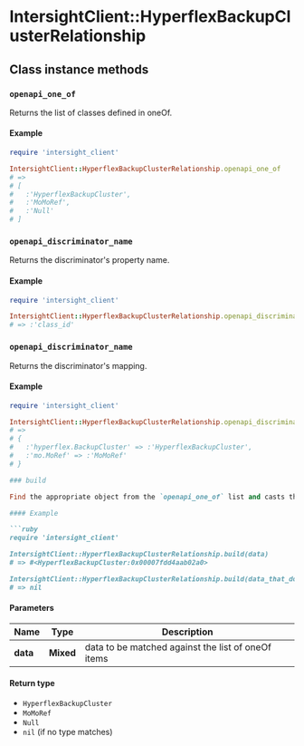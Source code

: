 # IntersightClient::HyperflexBackupClusterRelationship

## Class instance methods

### `openapi_one_of`

Returns the list of classes defined in oneOf.

#### Example

```ruby
require 'intersight_client'

IntersightClient::HyperflexBackupClusterRelationship.openapi_one_of
# =>
# [
#   :'HyperflexBackupCluster',
#   :'MoMoRef',
#   :'Null'
# ]
```

### `openapi_discriminator_name`

Returns the discriminator's property name.

#### Example

```ruby
require 'intersight_client'

IntersightClient::HyperflexBackupClusterRelationship.openapi_discriminator_name
# => :'class_id'
```

### `openapi_discriminator_name`

Returns the discriminator's mapping.

#### Example

```ruby
require 'intersight_client'

IntersightClient::HyperflexBackupClusterRelationship.openapi_discriminator_mapping
# =>
# {
#   :'hyperflex.BackupCluster' => :'HyperflexBackupCluster',
#   :'mo.MoRef' => :'MoMoRef'
# }

### build

Find the appropriate object from the `openapi_one_of` list and casts the data into it.

#### Example

```ruby
require 'intersight_client'

IntersightClient::HyperflexBackupClusterRelationship.build(data)
# => #<HyperflexBackupCluster:0x00007fdd4aab02a0>

IntersightClient::HyperflexBackupClusterRelationship.build(data_that_doesnt_match)
# => nil
```

#### Parameters

| Name | Type | Description |
| ---- | ---- | ----------- |
| **data** | **Mixed** | data to be matched against the list of oneOf items |

#### Return type

- `HyperflexBackupCluster`
- `MoMoRef`
- `Null`
- `nil` (if no type matches)

